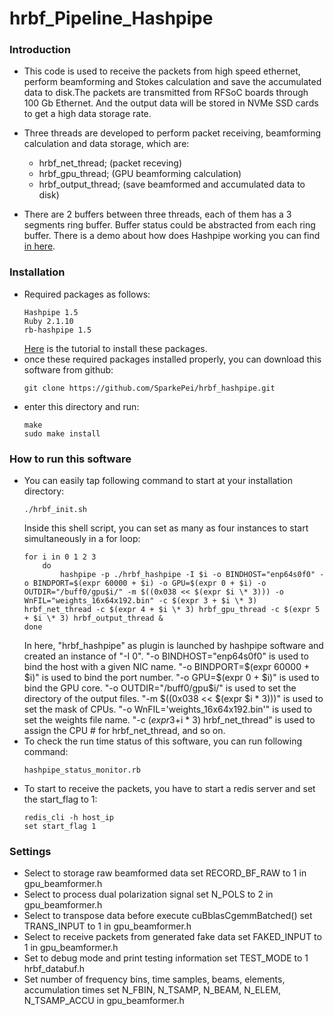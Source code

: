 # hrbf_Pipeline_Hashpipe
### Introduction
    
* This  code is used to receive the packets from high speed ethernet, perform beamforming and Stokes calculation and save the accumulated data to disk.The packets are transmitted from RFSoC boards through 100 Gb Ethernet. And the output data will be stored in NVMe SSD cards to get a high data storage rate.<br>
* Three threads are developed to perform packet receiving, beamforming calculation and data storage, which are:
    * hrbf_net_thread; (packet receving)
    * hrbf_gpu_thread; (GPU beamforming calculation)
    * hrbf_output_thread; (save beamformed and accumulated data to disk)

* There are 2 buffers between three threads, each of them has a 3 segments ring buffer.  Buffer status could be abstracted from each ring buffer. There is a demo about how does Hashpipe working you can find [in here](https://github.com/SparkePei/demo1_hashpipe).

### Installation
* Required packages as follows:
    ```
    Hashpipe 1.5
    Ruby 2.1.10
    rb-hashpipe 1.5
    ```
    [Here](https://github.com/SparkePei/demo1_hashpipe) is the tutorial to install these packages.
* once these required packages installed properly, you can download this software from github:
    ```
    git clone https://github.com/SparkePei/hrbf_hashpipe.git
    ```
* enter this directory and run:
    ```
    make
    sudo make install
    ```
### How to run this software
* You can easily tap following command to start at your installation directory:
    ```
    ./hrbf_init.sh
    ```
    Inside this shell script, you can set as many as four instances to start simultaneously in a for loop:
    ```
    for i in 0 1 2 3 
        do
            hashpipe -p ./hrbf_hashpipe -I $i -o BINDHOST="enp64s0f0" -o BINDPORT=$(expr 60000 + $i) -o GPU=$(expr 0 + $i) -o OUTDIR="/buff0/gpu$i/" -m $((0x038 << $(expr $i \* 3))) -o WnFIL="weights_16x64x192.bin" -c $(expr 3 + $i \* 3) hrbf_net_thread -c $(expr 4 + $i \* 3) hrbf_gpu_thread -c $(expr 5 + $i \* 3) hrbf_output_thread &
    done
    ```
    In here, "hrbf_hashpipe" as plugin is launched by hashpipe software and created an instance of "-I 0". "-o BINDHOST="enp64s0f0" is used to bind the host with a given NIC name. "-o BINDPORT=$(expr 60000 + $i)" is used to bind the port number. "-o GPU=$(expr 0 + $i)" is used to bind the GPU core. "-o OUTDIR="/buff0/gpu$i/" is used to set the directory of the output files. "-m $((0x038 << $(expr $i \* 3)))" is used to set the mask of CPUs. "-o WnFIL='weights_16x64x192.bin'" is used to set the weights file name. "-c $(expr 3 +$i \* 3) hrbf_net_thread" is used to assign the CPU # for hrbf_net_thread, and so on.
* To check the run time status of this software, you can run following command:
    ```
    hashpipe_status_monitor.rb
    ```
* To start to receive the packets, you have to start a redis server and set the start_flag to 1:
    ```
    redis_cli -h host_ip
    set start_flag 1
    ```

### Settings
* Select to storage raw beamformed data
	set RECORD_BF_RAW to 1 in gpu_beamformer.h
* Select to process dual polarization signal
	set N_POLS to 2 in gpu_beamformer.h
* Select to transpose data before execute cuBblasCgemmBatched() 
	set TRANS_INPUT to 1 in gpu_beamformer.h 
* Select to receive packets from generated fake data 
	set FAKED_INPUT to 1 in gpu_beamformer.h 
* Set to debug mode and print testing information 
	set TEST_MODE to 1 hrbf_databuf.h 
* Set number of frequency bins, time samples, beams, elements, accumulation times 
	set N_FBIN, N_TSAMP, N_BEAM, N_ELEM, N_TSAMP_ACCU in gpu_beamformer.h 
